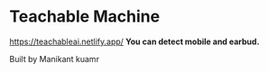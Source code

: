 # Teachable Machine

https://teachableai.netlify.app/
**You can detect mobile and earbud.**

Built by Manikant kuamr
